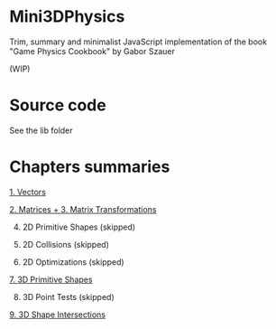 # Mini3DPhysics

Trim, summary and minimalist JavaScript implementation of the book "Game Physics Cookbook" by Gabor Szauer

(WIP)

# Source code

See the lib folder

# Chapters summaries

[1. Vectors](https://xem.github.io/mini3Dphysics/1/)

[2. Matrices + 3. Matrix Transformations](https://xem.github.io/mini3Dphysics/2/)

4. 2D Primitive Shapes (skipped)

5. 2D Collisions (skipped)

6. 2D Optimizations (skipped)

[7. 3D Primitive Shapes](https://xem.github.io/mini3Dphysics/7/)

8. 3D Point Tests (skipped)

[9. 3D Shape Intersections](https://xem.github.io/mini3Dphysics/9/)
<!--



10. 3D Line Intersections

11. Triangles and Meshes

12. Models and Scenes

13. Camera and Frustum

14. Constraint Solving

15. Manifolds and Impulses

16. Springs and Joints

-->